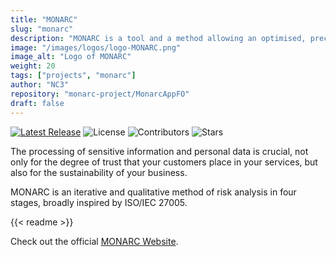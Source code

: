 ```yaml
---
title: "MONARC"
slug: "monarc"
description: "MONARC is a tool and a method allowing an optimised, precise and repeatable risk assessment."
image: "/images/logos/logo-MONARC.png"
image_alt: "Logo of MONARC"
weight: 20
tags: ["projects", "monarc"]
author: "NC3"
repository: "monarc-project/MonarcAppFO"
draft: false
---
```


[![Latest Release](https://img.shields.io/github/release/monarc-project/MonarcAppFO.svg?style=flat-square)](https://github.com/monarc-project/MonarcAppFO/releases/latest)
![License](https://img.shields.io/github/license/monarc-project/MonarcAppFO.svg?style=flat-square)
![Contributors](https://img.shields.io/github/contributors/monarc-project/MonarcAppFO.svg?style=flat-square)
![Stars](https://img.shields.io/github/stars/monarc-project/MonarcAppFO.svg?style=flat-square)


The processing of sensitive information and personal data is crucial,
not only for the degree of trust that your customers place in your
services, but also for the sustainability of your business.

MONARC is an iterative and qualitative method of risk analysis in four stages,
broadly inspired by ISO/IEC 27005.

{{< readme >}}

Check out the official [MONARC Website](https://www.monarc.lu).
